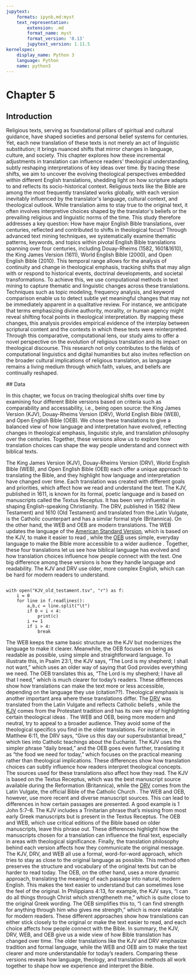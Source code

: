 ```yaml
---
jupytext:
    formats: ipynb,md:myst
    text_representation:
        extension: .md
        format_name: myst
        format_version: '0.13'
        jupytext_version: 1.11.5
kernelspec:
    display_name: Python 3
    language: Python
    name: python3
---
```


# Chapter 5

## Introduction

Religious texts, serving as foundational pillars of spiritual and cultural guidance, have shaped societies and personal belief systems for centuries. Yet, each new translation of these texts is not merely an act of linguistic substitution; it brings nuanced shifts that mirror changes in language, culture, and society. This chapter explores how these incremental adjustments in translation can influence readers' theological understanding, subtly reshaping interpretations of key ideas over time. By tracing these shifts, we aim to uncover the evolving theological perspectives embedded within different English translations, shedding light on how scripture adapts to and reflects its socio-historical context.
Religious texts like the Bible are among the most frequently translated works globally, with each version inevitably influenced by the translator's language, cultural context, and theological outlook. While translation aims to stay true to the original text, it often involves interpretive choices shaped by the translator's beliefs or the prevailing religious and linguistic norms of the time. This study therefore addresses a key question: How have major English Bible translations, over centuries, reflected and contributed to shifts in theological focus?
Through advanced text mining techniques, we systematically examine thematic patterns, keywords, and topics within pivotal English Bible translations spanning over four centuries, including Douay-Rheims (1582, 1601&1610), the King James Version (1611), World English Bible (2000), and Open English Bible (2010). This temporal range allows for the analysis of continuity and change in theological emphasis, tracking shifts that may align with or respond to historical events, doctrinal developments, and societal transformations.
To achieve this, we use computational methods in text mining to capture thematic and linguistic changes across these translations. Techniques such as topic modeling, frequency analysis, and keyword comparison enable us to detect subtle yet meaningful changes that may not be immediately apparent in a qualitative review. For instance, we anticipate that terms emphasizing divine authority, morality, or human agency might reveal shifting focal points in theological interpretation. By mapping these changes, this analysis provides empirical evidence of the interplay between scriptural content and the contexts in which these texts were reinterpreted.
Through this comparative, computational lens, our study aims to offer a novel perspective on the evolution of religious translation and its impact on theological discourse. This research not only contributes to the fields of computational linguistics and digital humanities but also invites reflection on the broader cultural implications of religious translation, as language remains a living medium through which faith, values, and beliefs are continually reshaped.


## Data 

In this chapter, we focus on tracing theological shifts over time by examining four different Bible versions based on criteria such as comparability and accessability, i.e., being open source: the King James Version (KJV), Douay-Rheims Version (DRV), World English Bible (WEB), and Open English Bible (OEB). We chose these translations to give a balanced view of how language and interpretation have evolved, reflecting changes in theological emphasis, linguistic style, and translation philosophy over the centuries. Together, these versions allow us to explore how translation choices can shape the way people understand and connect with biblical texts.
 
The King James Version (KJV), Douay-Rheims Version (DRV), World English Bible (WEB), and Open English Bible (OEB) each offer a unique approach to translating the Bible, and they highlight how language and interpretation have changed over time. Each translation was created with different goals and priorities, which affect how we read and understand the text. The KJV, published in 1611, is known for its formal, poetic language and is based on manuscripts called the Textus Receptus. It has been very influential in shaping English-speaking Christianity. The DRV, published in 1582 (New Testament) and 1610 (Old Testament) and translated from the Latin Vulgate, is the Catholic counterpart and has a similar formal style (Britannica). On the other hand, the WEB and OEB are modern translations. The WEB updates the language of the [American Standard Version](https://ebible.org/eng-web/webfaq.htm#WhatRevision), which is based on the KJV, to make it easier to read , while the [OEB](https://openenglishbible.org/faq/) uses simple, everyday language to make the Bible more accessible to a wider audience . Together, these four translations let us see how biblical language has evolved and how translation choices influence how people connect with the text.
One big difference among these versions is how they handle language and readability. The KJV and DRV use older, more complex English, which can be hard for modern readers to understand. 
```{code-cell} python

with open("KJV_old_testament.tsv", "r") as f:
    i = 0
    for line in f.readlines():
        a,b,c = line.split("\t")
        if 0 < i < 4:
            print(c)
        i += 1
        if i > 4:
            break
```
The WEB keeps the same basic structure as the KJV but modernizes the language to make it clearer. Meanwhile, the OEB focuses on being as readable as possible, using simple and straightforward language. To illustrate this, in Psalm 23:1, the KJV says, “The Lord is my shepherd; I shall not want,” which uses an older way of saying that God provides everything we need. The OEB translates this as, “The Lord is my shepherd; I have all that I need,” which is much clearer for today’s readers. These differences show how translations can make the text more or less accessible, depending on the language they use (citation??).
Theological emphasis is another important area where these translations differ. The [DRV](https://www.biblegateway.com/versions/Douay-Rheims-1899-American-Edition-DRA-Bible/) was translated from the Latin Vulgate and reflects Catholic beliefs , while the [KJV](https://www.biblegateway.com/versions/King-James-Version-KJV-Bible/) comes from the Protestant tradition and has its own way of highlighting certain theological ideas . The WEB and OEB, being more modern and neutral, try to appeal to a broader audience. They avoid some of the theological specifics you find in the older translations. For instance, in Matthew 6:11, the DRV says, “Give us this day our supersubstantial bread,” which ties into Catholic teachings about the Eucharist. The KJV uses the simpler phrase “daily bread,” and the OEB goes even further, translating it as “the food we need for today,” which focuses on the practical meaning rather than theological implications. These differences show how translation choices can subtly influence how readers interpret theological concepts.
The sources used for these translations also affect how they read. The KJV is based on the Textus Receptus, which was the best manuscript source available during the Reformation (Britannica), while the [DRV](https://www.biblegateway.com/versions/Douay-Rheims-1899-American-Edition-DRA-Bible/) comes from the Latin Vulgate, the official Bible of the Catholic Church . The WEB and OEB, however, use more recent and diverse manuscript sources. This can lead to differences in how certain passages are presented. A good example is 1 John 5:7–8. The KJV includes a Trinitarian phrase that’s missing from most early Greek manuscripts but is present in the Textus Receptus. The OEB and WEB, which use critical editions of the Bible based on older manuscripts, leave this phrase out. These differences highlight how the manuscripts chosen for a translation can influence the final text, especially in areas with theological significance.
Finally, the translation philosophy behind each version affects how they communicate the original message. The KJV, DRV, and WEB all use a formal, word-for-word approach, which tries to stay as close to the original language as possible. This method often preserves the structure and vocabulary of the original texts but can be harder to read today. The OEB, on the other hand, uses a more dynamic approach, translating the meaning of each passage into natural, modern English. This makes the text easier to understand but can sometimes lose the feel of the original. In Philippians 4:13, for example, the KJV says, “I can do all things through Christ which strengtheneth me,” which is quite close to the original Greek wording. The OEB simplifies this to, “I can find strength for anything through him who gives me strength,” which is more relatable for modern readers. These different approaches show how translations can either stick closely to the original or make the text easier to read, and each choice affects how people connect with the Bible.
In summary, the KJV, DRV, WEB, and OEB give us a wide view of how Bible translation has changed over time. The older translations like the KJV and DRV emphasize tradition and formal language, while the WEB and OEB aim to make the text clearer and more understandable for today’s readers. Comparing these versions reveals how language, theology, and translation methods all work together to shape how we experience and interpret the Bible.
